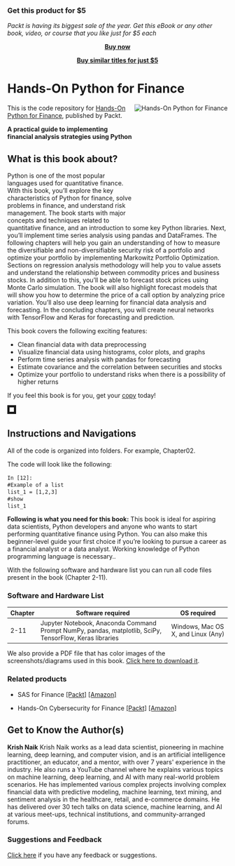 
### Get this product for $5

<i>Packt is having its biggest sale of the year. Get this eBook or any other book, video, or course that you like just for $5 each</i>


<b><p align='center'>[Buy now](https://packt.link/9781789800975)</p></b>


<b><p align='center'>[Buy similar titles for just $5](https://subscription.packtpub.com/search)</p></b>


# Hands-On Python for Finance

<a href="https://prod.packtpub.com/in/big-data-and-business-intelligence/hands-python-finance#utm_source=github&utm_medium=repository&utm_campaign=9781789346374"><img src="https://prod.packtpub.com/media/catalog/product/cache/a22c7d190d97ca25f5f1089471ab8502/b/1/b11180_mockupcover.png" alt="Hands-On Python for Finance" height="256px" align="right"></a>

This is the code repository for [Hands-On Python for Finance](https://prod.packtpub.com/in/big-data-and-business-intelligence/hands-python-finance#utm_source=github&utm_medium=repository&utm_campaign=9781789346374), published by Packt.

**A practical guide to implementing financial analysis strategies using Python**

## What is this book about?
Python is one of the most popular languages used for quantitative finance. With this book, you’ll explore the key characteristics of Python for finance, solve problems in finance, and understand risk management.
The book starts with major concepts and techniques related to quantitative finance, and an introduction to some key Python libraries. Next, you’ll implement time series analysis using pandas and DataFrames. The following chapters will help you gain an understanding of how to measure the diversifiable and non-diversifiable security risk of a portfolio and optimize your portfolio by implementing Markowitz Portfolio Optimization.  Sections on regression analysis methodology will help you to value assets and understand the relationship between commodity prices and business stocks. In addition to this, you’ll be able to forecast stock prices using Monte Carlo simulation. The book will also highlight forecast models that will show you how to determine the price of a call option by analyzing price variation. You’ll also use deep learning for financial data analysis and forecasting. In the concluding chapters, you will create neural networks with TensorFlow and Keras for forecasting and prediction.

This book covers the following exciting features:
* Clean financial data with data preprocessing
* Visualize financial data using histograms, color plots, and graphs
* Perform time series analysis with pandas for forecasting
* Estimate covariance and the correlation between securities and stocks
* Optimize your portfolio to understand risks when there is a possibility of higher returns

If you feel this book is for you, get your [copy](https://www.amazon.com/dp/1789346371) today!

<a href="https://www.packtpub.com/?utm_source=github&utm_medium=banner&utm_campaign=GitHubBanner"><img src="https://raw.githubusercontent.com/PacktPublishing/GitHub/master/GitHub.png" alt="https://www.packtpub.com/" border="5" /></a>

## Instructions and Navigations
All of the code is organized into folders. For example, Chapter02.

The code will look like the following:
```
In [12]:
#Example of a list
list_1 = [1,2,3]
#show
list_1
```

**Following is what you need for this book:**
This book is ideal for aspiring data scientists, Python developers and anyone who wants to start performing quantitative finance using Python. You can also make this beginner-level guide your first choice if you’re looking to pursue a career as a financial analyst or a data analyst. Working knowledge of Python programming language is necessary..

With the following software and hardware list you can run all code files present in the book (Chapter 2-11).

### Software and Hardware List

| Chapter  | Software required                   | OS required                        |
| -------- | ------------------------------------| -----------------------------------|
| 2-11        | Jupyter Notebook, Anaconda Command Prompt NumPy, pandas, matplotlib, SciPy, TensorFlow, Keras libraries                     | Windows, Mac OS X, and Linux (Any) |


We also provide a PDF file that has color images of the screenshots/diagrams used in this book. [Click here to download it](https://www.packtpub.com/sites/default/files/downloads/9781789346374_ColorImages.pdf).

### Related products <Other books you may enjoy>
* SAS for Finance [[Packt]](https://prod.packtpub.com/in/big-data-and-business-intelligence/sas-finance#utm_source=github&utm_medium=repository&utm_campaign=9781788624565) [[Amazon]](https://www.amazon.com/dp/1788624564)

* Hands-On Cybersecurity for Finance [[Packt]](https://prod.packtpub.com/in/networking-and-servers/hands-cybersecurity-finance#utm_source=github&utm_medium=repository&utm_campaign=9781788836296) [[Amazon]](https://www.amazon.com/dp/1788836294)

## Get to Know the Author(s)
**Krish Naik**
Krish Naik works as a lead data scientist, pioneering in machine learning, deep learning,
and computer vision, and is an artificial intelligence practitioner, an educator, and a
mentor, with over 7 years' experience in the industry. He also runs a YouTube channel
where he explains various topics on machine learning, deep learning, and AI with many
real-world problem scenarios. He has implemented various complex projects involving
complex financial data with predictive modeling, machine learning, text mining, and
sentiment analysis in the healthcare, retail, and e-commerce domains. He has delivered
over 30 tech talks on data science, machine learning, and AI at various meet-ups, technical
institutions, and community-arranged forums.



### Suggestions and Feedback
[Click here](https://docs.google.com/forms/d/e/1FAIpQLSdy7dATC6QmEL81FIUuymZ0Wy9vH1jHkvpY57OiMeKGqib_Ow/viewform) if you have any feedback or suggestions.
